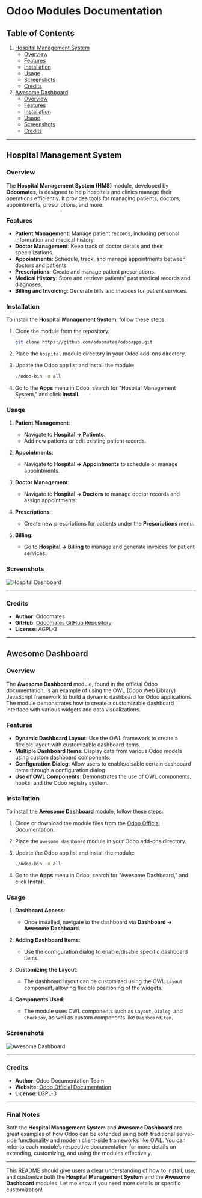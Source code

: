 # Odoo Modules Documentation

## Table of Contents
1. [Hospital Management System](#hospital-management-system)
    - [Overview](#overview)
    - [Features](#features)
    - [Installation](#installation)
    - [Usage](#usage)
    - [Screenshots](#screenshots)
    - [Credits](#credits)
2. [Awesome Dashboard](#awesome-dashboard)
    - [Overview](#overview-1)
    - [Features](#features-1)
    - [Installation](#installation-1)
    - [Usage](#usage-1)
    - [Screenshots](#screenshots-1)
    - [Credits](#credits-1)

---

## Hospital Management System

### Overview

The **Hospital Management System (HMS)** module, developed by **Odoomates**, is designed to help hospitals and clinics manage their operations efficiently. It provides tools for managing patients, doctors, appointments, prescriptions, and more.

### Features

- **Patient Management**: Manage patient records, including personal information and medical history.
- **Doctor Management**: Keep track of doctor details and their specializations.
- **Appointments**: Schedule, track, and manage appointments between doctors and patients.
- **Prescriptions**: Create and manage patient prescriptions.
- **Medical History**: Store and retrieve patients' past medical records and diagnoses.
- **Billing and Invoicing**: Generate bills and invoices for patient services.

### Installation

To install the **Hospital Management System**, follow these steps:

1. Clone the module from the repository:

   ```bash
   git clone https://github.com/odoomates/odooapps.git
   ```

2. Place the `hospital` module directory in your Odoo add-ons directory.

3. Update the Odoo app list and install the module:

   ```bash
   ./odoo-bin -u all
   ```

4. Go to the **Apps** menu in Odoo, search for "Hospital Management System," and click **Install**.

### Usage

1. **Patient Management**:
   - Navigate to **Hospital → Patients**.
   - Add new patients or edit existing patient records.

2. **Appointments**:
   - Navigate to **Hospital → Appointments** to schedule or manage appointments.

3. **Doctor Management**:
   - Navigate to **Hospital → Doctors** to manage doctor records and assign appointments.

4. **Prescriptions**:
   - Create new prescriptions for patients under the **Prescriptions** menu.

5. **Billing**:
   - Go to **Hospital → Billing** to manage and generate invoices for patient services.

### Screenshots

![Hospital Dashboard](screenshots/hospital_dashboard.png)

---

### Credits

- **Author**: Odoomates
- **GitHub**: [Odoomates GitHub Repository](https://github.com/odoomates/odooapps)
- **License**: AGPL-3

---

## Awesome Dashboard

### Overview

The **Awesome Dashboard** module, found in the official Odoo documentation, is an example of using the OWL (Odoo Web Library) JavaScript framework to build a dynamic dashboard for Odoo applications. The module demonstrates how to create a customizable dashboard interface with various widgets and data visualizations.

### Features

- **Dynamic Dashboard Layout**: Use the OWL framework to create a flexible layout with customizable dashboard items.
- **Multiple Dashboard Items**: Display data from various Odoo models using custom dashboard components.
- **Configuration Dialog**: Allow users to enable/disable certain dashboard items through a configuration dialog.
- **Use of OWL Components**: Demonstrates the use of OWL components, hooks, and the Odoo registry system.

### Installation

To install the **Awesome Dashboard** module, follow these steps:

1. Clone or download the module files from the [Odoo Official Documentation](https://www.odoo.com/documentation).

2. Place the `awesome_dashboard` module in your Odoo add-ons directory.

3. Update the Odoo app list and install the module:

   ```bash
   ./odoo-bin -u all
   ```

4. Go to the **Apps** menu in Odoo, search for "Awesome Dashboard," and click **Install**.

### Usage

1. **Dashboard Access**:
   - Once installed, navigate to the dashboard via **Dashboard → Awesome Dashboard**.

2. **Adding Dashboard Items**:
   - Use the configuration dialog to enable/disable specific dashboard items.

3. **Customizing the Layout**:
   - The dashboard layout can be customized using the OWL `Layout` component, allowing flexible positioning of the widgets.

4. **Components Used**:
   - The module uses OWL components such as `Layout`, `Dialog`, and `CheckBox`, as well as custom components like `DashboardItem`.

### Screenshots

![Awesome Dashboard](screenshots/awesome_dashboard.png)

---

### Credits

- **Author**: Odoo Documentation Team
- **Website**: [Odoo Official Documentation](https://www.odoo.com/documentation)
- **License**: LGPL-3

---

### Final Notes

Both the **Hospital Management System** and **Awesome Dashboard** are great examples of how Odoo can be extended using both traditional server-side functionality and modern client-side frameworks like OWL. You can refer to each module’s respective documentation for more details on extending, customizing, and using the modules effectively.

---

This README should give users a clear understanding of how to install, use, and customize both the **Hospital Management System** and the **Awesome Dashboard** modules. Let me know if you need more details or specific customization!